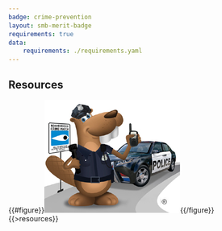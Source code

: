```yaml
---
badge: crime-prevention
layout: smb-merit-badge
requirements: true
data:
    requirements: ./requirements.yaml
---
```


## Resources

{{#figure}}<img src="crime-prevention-bucky.jpg" class="W(100%)" />{{/figure}}
{{>resources}}
